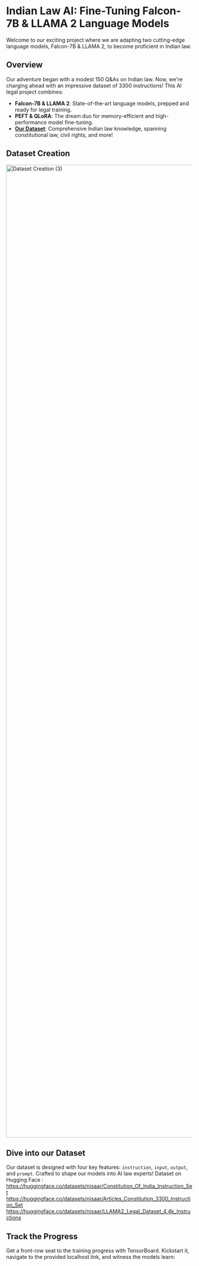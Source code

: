 # Indian Law AI: Fine-Tuning Falcon-7B & LLAMA 2 Language Models

Welcome to our exciting project where we are adapting two cutting-edge language models, Falcon-7B & LLAMA 2, to become proficient in Indian law. 

## Overview

Our adventure began with a modest 150 Q&As on Indian law. Now, we're charging ahead with an impressive dataset of 3300 instructions! This AI legal project combines:

- **Falcon-7B & LLAMA 2**: State-of-the-art language models, prepped and ready for legal training.
- **PEFT & QLoRA**: The dream duo for memory-efficient and high-performance model fine-tuning.
- **[Our Dataset](https://huggingface.co/datasets/nisaar/Articles_Constitution_3300_Instruction_Set)**: Comprehensive Indian law knowledge, spanning constitutional law, civil rights, and more!

## Dataset Creation
<img width="2624" alt="Dataset Creation (3)" src="https://github.com/NisaarAgharia/Indian-LawyerGPT/assets/22457544/75d1b1a6-d467-4b94-b0b6-c09dde758a86">



## Dive into our Dataset

Our dataset is designed with four key features: `instruction`, `input`, `output`, and `prompt`. Crafted to shape our models into AI law experts!
Dataset on Hugging Face : 
https://huggingface.co/datasets/nisaar/Constitution_Of_India_Instruction_Set
https://huggingface.co/datasets/nisaar/Articles_Constitution_3300_Instruction_Set
https://huggingface.co/datasets/nisaar/LLAMA2_Legal_Dataset_4.4k_Instructions


## Track the Progress

Get a front-row seat to the training progress with TensorBoard. Kickstart it, navigate to the provided localhost link, and witness the models learn:
